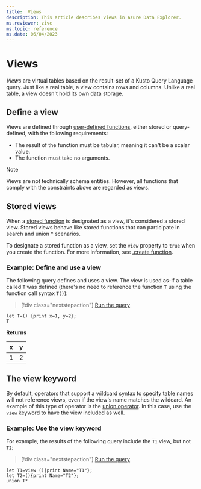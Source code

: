 ```yaml
---
title:  Views
description: This article describes views in Azure Data Explorer.
ms.reviewer: zivc
ms.topic: reference
ms.date: 06/04/2023
---
```

# Views

*Views* are virtual tables based on the result-set of a Kusto Query Language query.
Just like a real table, a view contains rows and columns. Unlike a real table,
a view doesn't hold its own data storage.

## Define a view

Views are defined through [user-defined functions](../functions/user-defined-functions.md),
either stored or query-defined, with the following requirements:

* The result of the function must be tabular, meaning it can't be a scalar value.
* The function must take no arguments.

> [!NOTE]
> Views are not technically schema entities. However, all functions that comply
> with the constraints above are regarded as views.

## Stored views

When a [stored function](../../query/schema-entities/stored-functions.md) is designated as a view, it's considered a stored view. Stored views behave like stored functions that can participate in search and union * scenarios.

To designate a stored function as a view, set the `view` property to `true` when you create the function. For more information, see [.create function](../../management/create-function.md).

### Example: Define and use a view

The following query defines and uses a view. The view
is used as-if a table called `T` was defined (there's no need to reference the
function `T` using the function call syntax `T()`):

> [!div class="nextstepaction"]
> <a href="https://dataexplorer.azure.com/clusters/help/databases/Samples?query=H4sIAAAAAAAAA8tJLVEIsdXQVKguKMrMK1GosDXUUai0Naq15uUKAQDE65hsHQAAAA==" target="_blank">Run the query</a>

```kusto
let T=() {print x=1, y=2};
T
```

**Returns**

x |y |
--|--|
1 | 2 |

## The view keyword

By default, operators that support a wildcard syntax to specify table names will not reference views, even if the view's name matches the wildcard. An example of this type of operator is the [union operator](../unionoperator.md). In this case, use the `view` keyword to have the view
included as well.

### Example: Use the view keyword

For example, the results of the following query include the `T1` view, but not `T2`:

> [!div class="nextstepaction"]
> <a href="https://dataexplorer.azure.com/clusters/help/databases/Samples?query=H4sIAAAAAAAAA8tJLVEIMbQty0wtV9DQrC4oyswrUfBLzE21VQoxVKq15uXKAakwskWXNAJLluZl5ucphGgBAJuXYhRHAAAA" target="_blank">Run the query</a>

```kusto
let T1=view (){print Name="T1"};
let T2=(){print Name="T2"};
union T*
```

